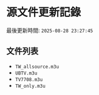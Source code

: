 # 源文件更新記錄

最後更新時間: `2025-08-28 23:27:45`

## 文件列表
- `TW_allsource.m3u`
- `UBTV.m3u`
- `TV7708.m3u`
- `TW_only.m3u`
